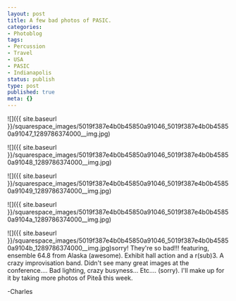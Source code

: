 ```yaml
---
layout: post
title: A few bad photos of PASIC.
categories:
- Photoblog
tags:
- Percussion
- Travel
- USA
- PASIC
- Indianapolis
status: publish
type: post
published: true
meta: {}
---
```


![]({{ site.baseurl }}/squarespace_images/5019f387e4b0b45850a91046_5019f387e4b0b45850a91047_1289786374000__img.jpg)
  

  
   
![]({{ site.baseurl }}/squarespace_images/5019f387e4b0b45850a91046_5019f387e4b0b45850a91048_1289786374000__img.jpg)
  

  
   
![]({{ site.baseurl }}/squarespace_images/5019f387e4b0b45850a91046_5019f387e4b0b45850a91049_1289786374000__img.jpg)
  

  
   
![]({{ site.baseurl }}/squarespace_images/5019f387e4b0b45850a91046_5019f387e4b0b45850a9104a_1289786374000__img.jpg)
  

  
   
![]({{ site.baseurl }}/squarespace_images/5019f387e4b0b45850a91046_5019f387e4b0b45850a9104b_1289786374000__img.jpg)sorry! They're so bad!!! 
 featuring, ensemble 64.8 from Alaska (awesome). Exhibit hall action and a r(sub)3. A crazy improvisation band. Didn't see many great images at the conference.... Bad lighting, crazy busyness... Etc.... (sorry). I'll make up for it by taking more photos of Piteå this week.


-Charles
